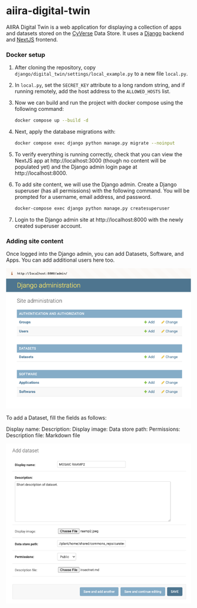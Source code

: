 # aiira-digital-twin

AIIRA Digital Twin is a web application for displaying a collection of apps and datasets stored on the [CyVerse](https://cyverse.org/) Data Store. It uses a [Django](https://www.djangoproject.com/) backend and [NextJS](https://nextjs.org/) frontend.

### Docker setup

1. After cloning the repository, copy `django/digital_twin/settings/local_example.py` to a new file `local.py`.
2. In `local.py`, set the `SECRET_KEY` attribute to a long random string, and if running remotely, add the host address to the `ALLOWED_HOSTS` list.
3. Now we can build and run the project with docker compose using the following command:

   ```bash 
   docker compose up --build -d
   ```
4. Next, apply the database migrations with:

   ```bash
   docker compose exec django python manage.py migrate --noinput
   ```
5. To verify everything is running correctly, check that you can view the NextJS app at http://localhost:3000 (though no content will be populated yet) and the Django admin login page at http://localhost:8000.
6. To add site content, we will use the Django admin. Create a Django superuser (has all permissions) with the following command. You will be prompted for a username, email address, and password.

   ```bash
   docker-compose exec django python manage.py createsuperuser
   ```
7. Login to the Django admin site at http://localhost:8000 with the newly created superuser account. 


### Adding site content

Once logged into the Django admin, you can add Datasets, Software, and Apps. You can add additional users here too.

![Django admin](docs/media/django-admin.png)

To add a Dataset, fill the fields as follows:

Display name:
Description:
Display image:
Data store path:
Permissions:
Description file: Markdown file

![Add dataset](docs/media/add-dataset.png)










